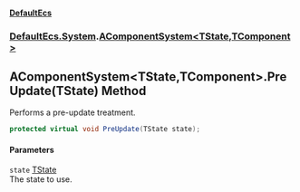 #### [DefaultEcs](DefaultEcs.md 'DefaultEcs')
### [DefaultEcs.System](DefaultEcs.md#DefaultEcs_System 'DefaultEcs.System').[AComponentSystem&lt;TState,TComponent&gt;](AComponentSystem_TState_TComponent_.md 'DefaultEcs.System.AComponentSystem&lt;TState,TComponent&gt;')
## AComponentSystem&lt;TState,TComponent&gt;.PreUpdate(TState) Method
Performs a pre-update treatment.  
```csharp
protected virtual void PreUpdate(TState state);
```
#### Parameters
<a name='DefaultEcs_System_AComponentSystem_TState_TComponent__PreUpdate(TState)_state'></a>
`state` [TState](AComponentSystem_TState_TComponent_.md#DefaultEcs_System_AComponentSystem_TState_TComponent__TState 'DefaultEcs.System.AComponentSystem&lt;TState,TComponent&gt;.TState')  
The state to use.
  
